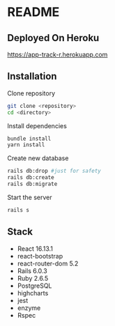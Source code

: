 # README

## Deployed On Heroku

https://app-track-r.herokuapp.com

## Installation 

Clone repository
```bash
git clone <repository>
cd <directory>
```
Install dependencies
```bash
bundle install
yarn install
```
Create new database
```bash
rails db:drop #just for safety
rails db:create
rails db:migrate
```
Start the server
```bash
rails s
```

## Stack
 - React 16.13.1
 - react-bootstrap
 - react-router-dom 5.2
 - Rails 6.0.3
 - Ruby 2.6.5
 - PostgreSQL
 - highcharts
 - jest
 - enzyme
 - Rspec

##
